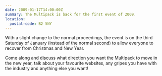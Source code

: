 ```yaml
---
date: 2009-01-17T14:00:00Z
summary: The Multipack is back for the first event of 2009.
location:
  postal-code: B2 5NY
---
```

With a slight change to the normal proceedings, the event is on the third Saturday of January (instead of the normal second) to allow everyone to recover from Christmas and New Year.

Come along and discuss what direction you want the Multipack to move in the new year, talk about your favourite websites, any gripes you have with the industry and anything else you want!
